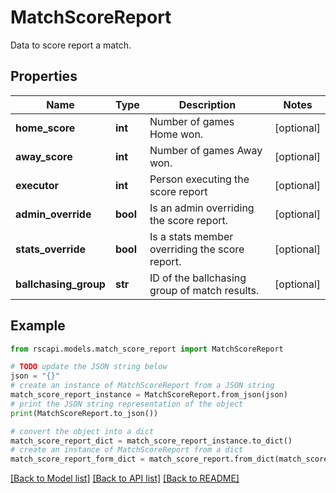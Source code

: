 # MatchScoreReport

Data to score report a match.

## Properties

Name | Type | Description | Notes
------------ | ------------- | ------------- | -------------
**home_score** | **int** | Number of games Home won. | [optional] 
**away_score** | **int** | Number of games Away won. | [optional] 
**executor** | **int** | Person executing the score report | [optional] 
**admin_override** | **bool** | Is an admin overriding the score report. | [optional] 
**stats_override** | **bool** | Is a stats member overriding the score report. | [optional] 
**ballchasing_group** | **str** | ID of the ballchasing group of match results. | [optional] 

## Example

```python
from rscapi.models.match_score_report import MatchScoreReport

# TODO update the JSON string below
json = "{}"
# create an instance of MatchScoreReport from a JSON string
match_score_report_instance = MatchScoreReport.from_json(json)
# print the JSON string representation of the object
print(MatchScoreReport.to_json())

# convert the object into a dict
match_score_report_dict = match_score_report_instance.to_dict()
# create an instance of MatchScoreReport from a dict
match_score_report_form_dict = match_score_report.from_dict(match_score_report_dict)
```
[[Back to Model list]](../README.md#documentation-for-models) [[Back to API list]](../README.md#documentation-for-api-endpoints) [[Back to README]](../README.md)


